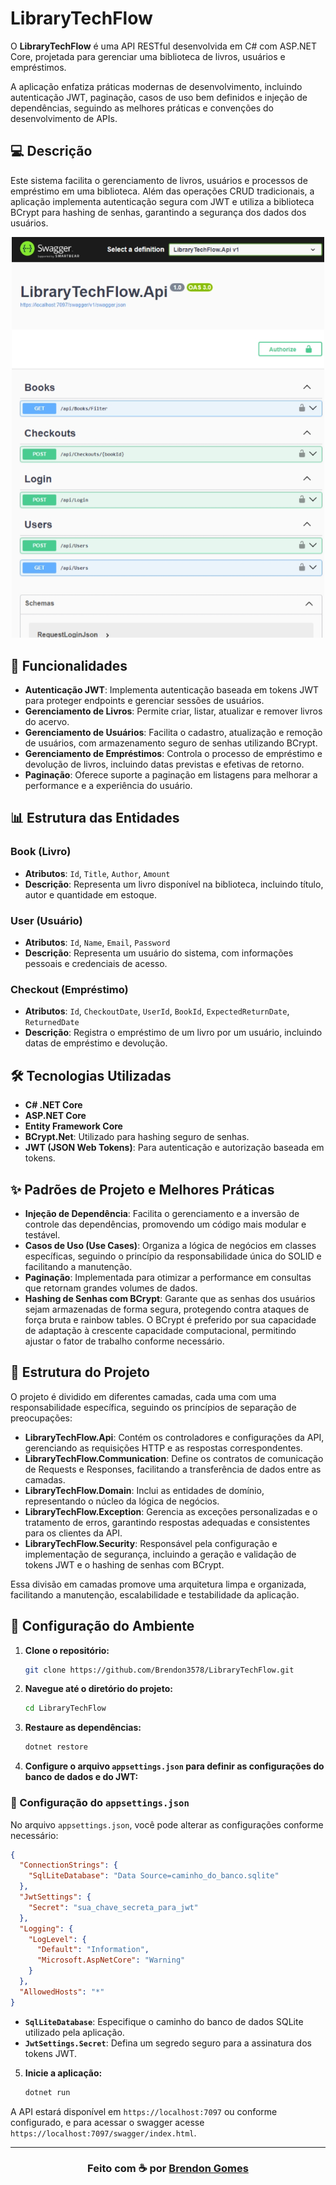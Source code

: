 ﻿# LibraryTechFlow

O **LibraryTechFlow** é uma API RESTful desenvolvida em C# com ASP.NET Core, projetada para gerenciar uma biblioteca de livros, usuários e empréstimos.

A aplicação enfatiza práticas modernas de desenvolvimento, incluindo autenticação JWT, paginação, casos de uso bem definidos e injeção de dependências, seguindo as melhores práticas e convenções do desenvolvimento de APIs.

## 💻 Descrição

Este sistema facilita o gerenciamento de livros, usuários e processos de empréstimo em uma biblioteca.
Além das operações CRUD tradicionais, a aplicação implementa autenticação segura com JWT e utiliza a biblioteca BCrypt para hashing de senhas, garantindo a segurança dos dados dos usuários.

<p align="center">
<kbd>
  <img alt="Documentação do Swagger" width="500" src="./.github/docs/swagger-docs.png">
</kbd>
</p>

## 🔮 Funcionalidades

- **Autenticação JWT**: Implementa autenticação baseada em tokens JWT para proteger endpoints e gerenciar sessões de usuários.
- **Gerenciamento de Livros**: Permite criar, listar, atualizar e remover livros do acervo.
- **Gerenciamento de Usuários**: Facilita o cadastro, atualização e remoção de usuários, com armazenamento seguro de senhas utilizando BCrypt.
- **Gerenciamento de Empréstimos**: Controla o processo de empréstimo e devolução de livros, incluindo datas previstas e efetivas de retorno.
- **Paginação**: Oferece suporte a paginação em listagens para melhorar a performance e a experiência do usuário.

## 📊 Estrutura das Entidades

### Book (Livro)

- **Atributos**: `Id`, `Title`, `Author`, `Amount`
- **Descrição**: Representa um livro disponível na biblioteca, incluindo título, autor e quantidade em estoque.

### User (Usuário)

- **Atributos**: `Id`, `Name`, `Email`, `Password`
- **Descrição**: Representa um usuário do sistema, com informações pessoais e credenciais de acesso.

### Checkout (Empréstimo)

- **Atributos**: `Id`, `CheckoutDate`, `UserId`, `BookId`, `ExpectedReturnDate`, `ReturnedDate`
- **Descrição**: Registra o empréstimo de um livro por um usuário, incluindo datas de empréstimo e devolução.

## 🛠️ Tecnologias Utilizadas

- **C# .NET Core**
- **ASP.NET Core**
- **Entity Framework Core**
- **BCrypt.Net**: Utilizado para hashing seguro de senhas.
- **JWT (JSON Web Tokens)**: Para autenticação e autorização baseada em tokens.

## ✨ Padrões de Projeto e Melhores Práticas

- **Injeção de Dependência**: Facilita o gerenciamento e a inversão de controle das dependências, promovendo um código mais modular e testável.
- **Casos de Uso (Use Cases)**: Organiza a lógica de negócios em classes específicas, seguindo o princípio da responsabilidade única do SOLID e facilitando a manutenção.
- **Paginação**: Implementada para otimizar a performance em consultas que retornam grandes volumes de dados.
- **Hashing de Senhas com BCrypt**: Garante que as senhas dos usuários sejam armazenadas de forma segura, protegendo contra ataques de força bruta e rainbow tables. O BCrypt é preferido por sua capacidade de adaptação à crescente capacidade computacional, permitindo ajustar o fator de trabalho conforme necessário.

## 📂 Estrutura do Projeto

O projeto é dividido em diferentes camadas, cada uma com uma responsabilidade específica, seguindo os princípios de separação de preocupações:

- **LibraryTechFlow.Api**: Contém os controladores e configurações da API, gerenciando as requisições HTTP e as respostas correspondentes.
- **LibraryTechFlow.Communication**: Define os contratos de comunicação de Requests e Responses, facilitando a transferência de dados entre as camadas.
- **LibraryTechFlow.Domain**: Inclui as entidades de domínio, representando o núcleo da lógica de negócios.
- **LibraryTechFlow.Exception**: Gerencia as exceções personalizadas e o tratamento de erros, garantindo respostas adequadas e consistentes para os clientes da API.
- **LibraryTechFlow.Security**: Responsável pela configuração e implementação de segurança, incluindo a geração e validação de tokens JWT e o hashing de senhas com BCrypt.

Essa divisão em camadas promove uma arquitetura limpa e organizada, facilitando a manutenção, escalabilidade e testabilidade da aplicação.

## 🚀 Configuração do Ambiente

1. **Clone o repositório:**

   ```bash
   git clone https://github.com/Brendon3578/LibraryTechFlow.git
   ```

2. **Navegue até o diretório do projeto:**

   ```bash
   cd LibraryTechFlow
   ```

3. **Restaure as dependências:**

   ```bash
   dotnet restore
   ```

4. **Configure o arquivo `appsettings.json` para definir as configurações do banco de dados e do JWT:**

### 🔧 Configuração do `appsettings.json`

No arquivo `appsettings.json`, você pode alterar as configurações conforme necessário:

```json
{
  "ConnectionStrings": {
    "SqlLiteDatabase": "Data Source=caminho_do_banco.sqlite"
  },
  "JwtSettings": {
    "Secret": "sua_chave_secreta_para_jwt"
  },
  "Logging": {
    "LogLevel": {
      "Default": "Information",
      "Microsoft.AspNetCore": "Warning"
    }
  },
  "AllowedHosts": "*"
}
```

- **`SqlLiteDatabase`**: Especifique o caminho do banco de dados SQLite utilizado pela aplicação.
- **`JwtSettings.Secret`**: Defina um segredo seguro para a assinatura dos tokens JWT.

5. **Inicie a aplicação:**

   ```bash
   dotnet run
   ```

A API estará disponível em `https://localhost:7097` ou conforme configurado, e para acessar o swagger acesse
`https://localhost:7097/swagger/index.html`.

---

<h3 align="center">
    Feito com ☕ por <a href="https://github.com/Brendon3578"> Brendon Gomes</a>
</h3>
